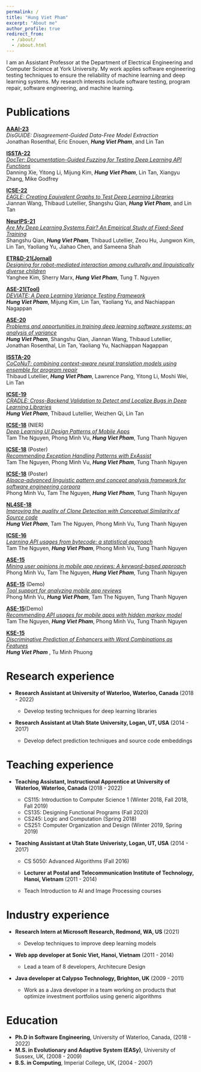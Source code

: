 ```yaml
---
permalink: /
title: "Hung Viet Pham"
excerpt: "About me"
author_profile: true
redirect_from: 
  - /about/
  - /about.html
---
```


I am an Assistant Professor at the Department of Electrical Engineering and Computer Science at York University. My work applies software engineering testing techniques to ensure the reliability of machine learning and deep learning systems. My research interests include software testing, program repair, software engineering, and machine learning.

Publications
======

[__AAAI-23__](https://aaai.org/Conferences/AAAI-23/aaai23call/)<br/>
_DisGUIDE: Disagreement-Guided Data-Free Model Extraction_<br/>
Jonathan Rosenthal, Eric Enouen, **_Hung Viet Pham_**, and Lin Tan

[__ISSTA-22__](https://conf.researchr.org/track/issta-2022/issta-2022-technical-papers)<br/>
[_DocTer: Documentation-Guided Fuzzing for Testing Deep Learning API Functions_](https://hvpham.github.io/files/DocTer-ISSTA22.pdf)<br/>
Danning Xie, Yitong Li, Mijung Kim, **_Hung Viet Pham_**, Lin Tan, Xiangyu Zhang, Mike Godfrey

[__ICSE-22__](https://conf.researchr.org/home/icse-2022)<br/>
[_EAGLE: Creating Equivalent Graphs to Test Deep Learning Libraries_](https://hvpham.github.io/files/EAGLE-ICSE22.pdf)<br/>
Jiannan Wang, Thibaud Lutellier, Shangshu Qian, **_Hung Viet Pham_**, and Lin Tan

[__NeurIPS-21__](https://nips.cc/Conferences/2021)<br/>
[_Are My Deep Learning Systems Fair? An Empirical Study of Fixed-Seed Training_](https://hvpham.github.io/files/VarianceFairness-NIPS21.pdf)<br/>
Shangshu Qian, **_Hung Viet Pham_**, Thibaud Lutellier, Zeou Hu, Jungwon Kim, Lin Tan, Yaoliang Yu, Jiahao Chen, and Sameena Shah

[__ETR&D-21(Jornal)__](https://www.springer.com/journal/11423)<br/>
[_Designing for robot-mediated interaction among culturally and linguistically diverse children_](https://hvpham.github.io/files/EduRobot-ETRD21.pdf)<br/>
Yanghee Kim, Sherry Marx, **_Hung Viet Pham_**, Tung T. Nguyen

[__ASE-21(Tool)__](https://conf.researchr.org/home/ase-2021)<br/>
[_DEVIATE: A Deep Learning Variance Testing Framework_](https://hvpham.github.io/files/VarianceTool-ase21.pdf)<br/>
**_Hung Viet Pham_**, Mijung Kim, Lin Tan, Yaoliang Yu, and Nachiappan Nagappan

[__ASE-20__](https://conf.researchr.org/home/ase-2020)<br/>
[_Problems and opportunities in training deep learning software systems: an analysis of variance_](https://hvpham.github.io/files/Variance-ase20.pdf)<br/>
**_Hung Viet Pham_**, Shangshu Qian, Jiannan Wang, Thibaud Lutellier, Jonathan Rosenthal, Lin Tan, Yaoliang Yu, Nachiappan Nagappan

[__ISSTA-20__](https://conf.researchr.org/home/issta-2021)<br/>
[_CoCoNuT: combining context-aware neural translation models using ensemble for program repair_](https://hvpham.github.io/files/CoCoNuT-issta20.pdf)<br/>
Thibaud Lutellier, **_Hung Viet Pham_**, Lawrence Pang, Yitong Li, Moshi Wei, Lin Tan

[__ICSE-19__](https://conf.researchr.org/home/icse-2019)<br/>
[_CRADLE: Cross-Backend Validation to Detect and Localize Bugs in Deep Learning Libraries_](https://hvpham.github.io/files/CRADLE-icse19.pdf)<br/>
**_Hung Viet Pham_**, Thibaud Lutellier, Weizhen Qi, Lin Tan

[__ICSE-18__](https://www.icse2018.org/) (NIER) <br/>
[_Deep Learning UI Design Patterns of Mobile Apps_](https://hvpham.github.io/files/UI-icse18.pdf)<br/>
Tam The Nguyen, Phong Minh Vu, **_Hung Viet Pham_**, Tung Thanh Nguyen

[__ICSE-18__](https://www.icse2018.org/) (Poster) <br/>
[_Recommending Exception Handling Patterns with ExAssist_](https://hvpham.github.io/files/ExAssist-icse18.pdf)<br/>
Tam The Nguyen, Phong Minh Vu, **_Hung Viet Pham_**, Tung Thanh Nguyen

[__ICSE-18__](https://www.icse2018.org/) (Poster)<br/>
[_Alpaca-advanced linguistic pattern and concept analysis framework for software engineering corpora_](https://hvpham.github.io/files/Alpaca-icse18.pdf)<br/>
Phong Minh Vu, Tam The Nguyen, **_Hung Viet Pham_**, Tung Thanh Nguyen

[__NL4SE-18__](https://nl4se.github.io/)<br/>
[_Improving the quality of Clone Detection with Conceptual Similarity of Source code_](https://hvpham.github.io/files/Clone-NL4SE.pdf)<br/>
**_Hung Viet Pham_**, Tam The Nguyen, Phong Minh Vu, Tung Thanh Nguyen

[__ICSE-16__](http://2016.icse.cs.txstate.edu/)<br/>
[_Learning API usages from bytecode: a statistical approach_](https://hvpham.github.io/files/SALAD-icse16.pdf)<br/>
Tam The Nguyen, **_Hung Viet Pham_**, Phong Minh Vu, Tung Thanh Nguyen

[__ASE-15__](https://ase2015.unl.edu/#tab-main)<br/>
[_Mining user opinions in mobile app reviews: A keyword-based approach_](https://hvpham.github.io/files/MARK-ase15.pdf)<br/>
Phong Minh Vu, Tam The Nguyen, **_Hung Viet Pham_**, Tung Thanh Nguyen 

[__ASE-15__](https://ase2015.unl.edu/#tab-main) (Demo)
<br/>[_Tool support for analyzing mobile app reviews_](https://hvpham.github.io/files/ToolApp-ase15.pdf)<br/>
Phong Minh Vu, **_Hung Viet Pham_**, Tam The Nguyen, Tung Thanh Nguyen

[__ASE-15__](https://ase2015.unl.edu/#tab-main)(Demo)<br/>
[_Recommending API usages for mobile apps with hidden markov model_](https://hvpham.github.io/files/ToolAPI-ase15.pdf)<br/>
Tam The Nguyen, **_Hung Viet Pham_**, Phong Minh Vu, Tung Thanh Nguyen

[__KSE-15__](https://ieeexplore.ieee.org/xpl/mostRecentIssue.jsp?punumber=7371541)<br/>
[_Discriminative Prediction of Enhancers with Word Combinations as Features_](https://hvpham.github.io/files/Enhancer-kse15.pdf)<br/>
**_Hung Viet Pham_** , Tu Minh Phuong

Research experience
======
* __Research Assistant at University of Waterloo, Waterloo, Canada__ (2018 - 2022)
  * Develop testing techniques for deep learning libraries

* __Research Assistant at Utah State University, Logan, UT, USA__ (2014 - 2017)
  * Develop defect prediction techniques and source code embeddings 

Teaching experience
======
* __Teaching Assistant, Instructional Apprentice at University of Waterloo, Waterloo, Canada__ (2018 - 2022)
  * CS115: Introduction to Computer Science 1 (Winter 2018, Fall 2018, Fall 2019)
  * CS135: Designing Functional Programs (Fall 2020)
  * CS245: Logic and Computation (Spring 2018)
  * CS251: Computer Organization and Design (Winter 2019, Spring 2019)

* __Teaching Assistant at Utah State Univeristy, Logan, UT, USA__ (2014 - 2017)
  * CS 5050: Advanced Algorithms (Fall 2016)

  * __Lecturer at Postal and Telecommunication Institute of Technology, Hanoi, Vietnam__ (2011 - 2014)
  * Teach Introduction to AI and Image Processing courses

Industry experience
======
* __Research Intern at Microsoft Research, Redmond, WA, US__ (2021)
  * Develop techniques to improve deep learning models

* __Web app developer at Sonic Viet, Hanoi, Vietnam__ (2011 - 2014)
  * Lead a team of 8 developers, Architecure Design

* __Java developer at Calypso Technology, Brighton, UK__ (2009 - 2011)
  * Work as a Java developer in a team working on products that optimize investment portfolios using generic algorithms

Education
======
* __Ph.D in Software Engineering__, University of Waterloo, Canada, (2018 - 2022)
* __M.S. in Evolutionary and Adaptive System (EASy)__, University of Sussex, UK, (2008 - 2009)
* __B.S. in Computing__, Imperial College, UK, (2004 - 2007)
